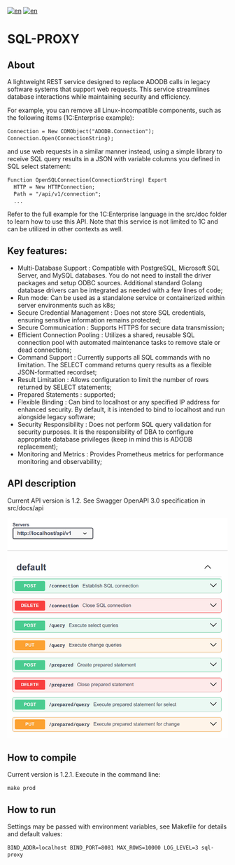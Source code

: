 [![en](https://img.shields.io/badge/lang-en-red.svg)](https://github.com/alm494/sql_proxy/blob/main/README.md)
[![en](https://img.shields.io/badge/lang-ru-red.svg)](https://github.com/alm494/sql_proxy/blob/main/README.ru.md)

# SQL-PROXY

## About 

A lightweight REST service designed to replace ADODB calls in legacy software systems that support web requests. This service streamlines database interactions while maintaining security and efficiency.

For example, you can remove all Linux-incompatible components, such as the following items (1C:Enterprise example): 
```1C-Enterprise
Connection = New COMObject("ADODB.Connection");
Connection.Open(ConnectionString);
```
and use web requests in a similar manner instead, using a simple library to receive SQL query results in a JSON with variable columns you defined
in SQL select statement:
```1C-Enterprise
Function OpenSQLConnection(ConnectionString) Export
  HTTP = New HTTPConnection;
  Path = "/api/v1/connection";
  ...
```
Refer to the full example for the 1C:Enterprise language in the src/doc folder to learn how to use this API.
Note that this service is not limited to 1C and can be utilized in other contexts as well.

## Key features:

* Multi-Database Support : Compatible with PostgreSQL, Microsoft SQL Server, and MySQL databases. You do not need to
  install the driver packages and setup ODBC sources. Additional standard Golang database drivers can be integrated as needed with a few lines of code;
* Run mode: Can be used as a standalone service or containerized within server environments such as k8s;
* Secure Credential Management : Does not store SQL credentials, ensuring sensitive information remains protected;
* Secure Communication : Supports HTTPS for secure data transmission;
* Efficient Connection Pooling : Utilizes a shared, reusable SQL connection pool with automated maintenance tasks to remove stale or dead connections;
* Command Support : Currently supports all SQL commands with no limitation. The SELECT command returns query results as a flexible JSON-formatted recordset;
* Result Limitation : Allows configuration to limit the number of rows returned by SELECT statements;
* Prepared Statements : supported;
* Flexible Binding : Can bind to localhost or any specified IP address for enhanced security. By default, it is intended to bind to localhost and run alongside legacy software;
* Security Responsibility : Does not perform SQL query validation for security purposes. It is the responsibility of DBA to configure appropriate database privileges (keep in mind this is ADODB replacement);
* Monitoring and Metrics : Provides Prometheus metrics for performance monitoring and observability; 

## API description

Current API version is 1.2. See Swagger OpenAPI 3.0 specification in src/docs/api

![API overview](src/docs/api/swagger.png)

## How to compile

Current version is 1.2.1. Execute in the command line:

```
make prod
```

## How to run

Settings may be passed with environment variables, see Makefile for details and default values:

```
BIND_ADDR=localhost BIND_PORT=8081 MAX_ROWS=10000 LOG_LEVEL=3 sql-proxy
```


